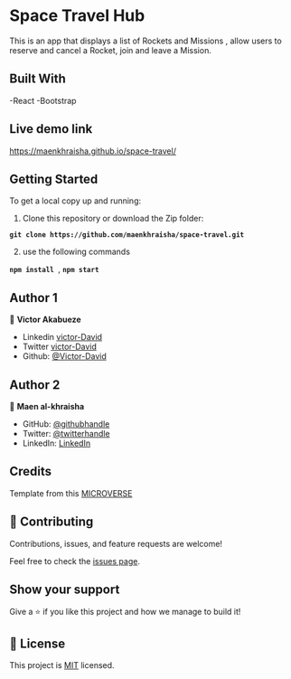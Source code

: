 # Space Travel Hub
This is an app that  displays a list of Rockets and Missions , allow users to reserve and cancel a Rocket, join and leave a Mission.

## Built With

-React
-Bootstrap

## Live demo link 
https://maenkhraisha.github.io/space-travel/

## Getting Started

To get a local copy up and running:

1. Clone this repository or download the Zip folder:

**``git clone https://github.com/maenkhraisha/space-travel.git``**

2. use the following commands

**``npm install ``**, 
**``npm start``**

## Author 1

👤 **Victor Akabueze**

- Linkedin [victor-David](linkedin.com/in/victor-chiemerie-302a97230)
- Twitter [victor-David](https://twitter.com/Victorjheart)
- Github: [@Victor-David](https://github.com/jheart-vic)

## Author 2

👤 **Maen al-khraisha**
- GitHub: [@githubhandle](https://github.com/maen1980)
- Twitter: [@twitterhandle](https://twitter.com/AlkhryshaM)
- LinkedIn: [LinkedIn](https://www.linkedin.com/in/ma-en-mohammad-303930100/)
## Credits

Template from this [MICROVERSE](https://www.microverse.org/)

## 🤝 Contributing

Contributions, issues, and feature requests are welcome!

Feel free to check the [issues page](https://github.com/maenkhraisha/space-travel/issues).

## Show your support

Give a ⭐️ if you like this project and how we manage to build it!

## 📝 License

This project is [MIT](./MIT.md) licensed.
